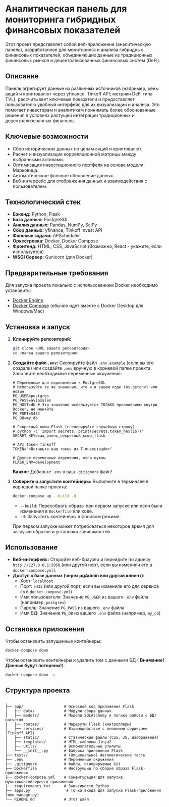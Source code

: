 # Аналитическая панель для мониторинга гибридных финансовых показателей

Этот проект представляет собой веб-приложение (аналитическую панель), разработанное для мониторинга и анализа гибридных финансовых показателей, объединяющих данные из традиционных финансовых рынков и децентрализованных финансовых систем (DeFi).

## Описание

Панель агрегирует данные из различных источников (например, цены акций и криптовалют через yfinance, Tinkoff API; метрики DeFi типа TVL), рассчитывает ключевые показатели и предоставляет пользователю удобный интерфейс для их визуализации и анализа. Это помогает инвесторам и аналитикам принимать более обоснованные решения в условиях растущей интеграции традиционных и децентрализованных финансов.

## Ключевые возможности

* Сбор исторических данных по ценам акций и криптовалют.
* Расчет и визуализация корреляционной матрицы между выбранными активами.
* Оптимизация инвестиционного портфеля на основе модели Марковица.
* Автоматическое фоновое обновление данных.
* Веб-интерфейс для отображения данных и взаимодействия с пользователем.

## Технологический стек

* **Бэкенд:** Python, Flask
* **База данных:** PostgreSQL
* **Анализ данных:** Pandas, NumPy, SciPy
* **Сбор данных:** yfinance, Tinkoff Invest API
* **Фоновые задачи:** APScheduler
* **Оркестровка:** Docker, Docker Compose
* **Фронтенд:** HTML, CSS, JavaScript (Возможно, React - укажите, если используется)
* **WSGI Сервер:** Gunicorn (для Docker)

## Предварительные требования

Для запуска проекта локально с использованием Docker необходимо установить:

* [Docker Engine](https://docs.docker.com/engine/install/)
* [Docker Compose](https://docs.docker.com/compose/install/) (обычно идет вместе с Docker Desktop для Windows/Mac)

## Установка и запуск

1.  **Клонируйте репозиторий:**
    ```bash
    git clone <URL вашего репозитория>
    cd <папка вашего репозитория>
    ```

2.  **Создайте файл `.env`:**
    Скопируйте файл `.env.example` (если вы его создали) или создайте `.env` вручную в корневой папке проекта. Заполните необходимые переменные окружения:
    ```dotenv
    # Переменные для подключения к PostgreSQL
    # Используйте те же значения, что и в вашем коде (os.getenv) или новые
    PG_USER=postgres
    PG_PASS=aviasales
    PG_HOST=db # Это значение используется ТОЛЬКО приложением внутри Docker, не меняйте
    PG_PORT=5432
    PG_DB=my_db
    
    # Секретный ключ Flask (сгенерируйте случайную строку)
    # python -c 'import secrets; print(secrets.token_hex(16))'
    SECRET_KEY=ваш_очень_секретный_ключ_flask
    
    # API Токен Tinkoff
    TOKEN="<Вставьте ваш токен из Т-инвестицйи>"
    
    # Другие переменные окружения, если нужны
    FLASK_ENV=development
    ```
    **Важно:** Добавьте `.env` в ваш `.gitignore` файл!

3.  **Соберите и запустите контейнеры:**
    Выполните в терминале в корневой папке проекта:
    ```bash
    docker-compose up --build -d
    ```
    * `--build`: Пересобрать образы при первом запуске или если были изменения в `Dockerfile` или коде.
    * `-d`: Запустить контейнеры в фоновом режиме.

    При первом запуске может потребоваться некоторое время для загрузки образов и установки зависимостей.

## Использование

* **Веб-интерфейс:** Откройте веб-браузер и перейдите по адресу `http://127.0.0.1:5050` (или другой порт, если вы изменили его в `docker-compose.yml`).
* **Доступ к базе данных (через pgAdmin или другой клиент):**
    * Хост: `localhost`
    * Порт: `5433` (или другой порт, если вы изменили его для сервиса `db` в `docker-compose.yml`)
    * Имя пользователя: Значение `PG_USER` из вашего `.env` файла (например, `postgres`)
    * Пароль: Значение `PG_PASS` из вашего `.env` файла
    * Имя БД: Значение `PG_DB` из вашего `.env` файла (например, `my_db`)

## Остановка приложения

Чтобы остановить запущенные контейнеры:

```bash
docker-compose down
```

Чтобы остановить контейнеры и удалить том с данными БД ( **Внимание! Данные будут потеряны!**):

```bash
docker-compose down -v
```

## Структура проекта

```
.
├── app/                  # Основной код приложения Flask
│   ├── data/             # Модули сбора данных
│   ├── models/           # Модели SQLAlchemy и логика работы с БД/расчетов
│   ├── routes/           # Маршруты Flask (контроллеры)
│   ├── services/         # Взаимодействие с внешними сервисами (Tinkoff API)
│   ├── static/           # Статические файлы (CSS, JS, изображения)
│   ├── templates/        # HTML-шаблоны Jinja2
│   ├── utils/            # Вспомогательные утилиты
│   └── __init__.py       # Фабрика приложения Flask
├── tests/                # (Опционально) Автоматические тесты
├── .env                  # Переменные окружения
├── .gitignore            # Файлы, игнорируемые Git
├── Dockerfile            # Инструкции по сборке образа Flask-приложения
├── docker-compose.yml    # Конфигурация для запуска мультиконтейнерного приложения
├── requirements.txt      # Зависимости Python
├── apps.py                # Точка входа для запуска Flask-приложения (или manage.py)
└── README.md             # Этот файл
```
